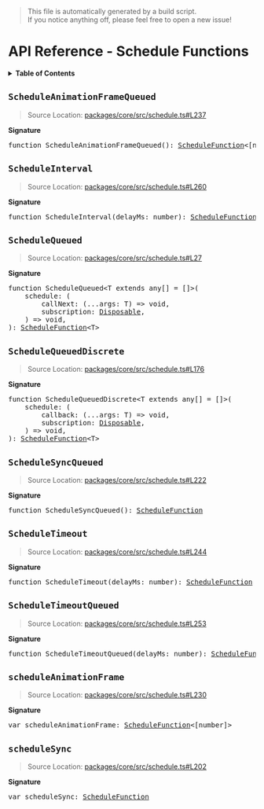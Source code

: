 > This file is automatically generated by a build script.<br>If you notice anything off, please feel free to open a new issue!

# API Reference - Schedule Functions

<details><summary><b>Table of Contents</b></summary><br>

1. [<code>ScheduleAnimationFrameQueued</code>](#scheduleanimationframequeued)
2. [<code>ScheduleInterval</code>](#scheduleinterval)
3. [<code>ScheduleQueued</code>](#schedulequeued)
4. [<code>ScheduleQueuedDiscrete</code>](#schedulequeueddiscrete)
5. [<code>ScheduleSyncQueued</code>](#schedulesyncqueued)
6. [<code>ScheduleTimeout</code>](#scheduletimeout)
7. [<code>ScheduleTimeoutQueued</code>](#scheduletimeoutqueued)
8. [<code>scheduleAnimationFrame</code>](#scheduleanimationframe)
9. [<code>scheduleSync</code>](#schedulesync)</details>

## <code>ScheduleAnimationFrameQueued</code>

> Source Location: [packages\/core\/src\/schedule.ts#L237](..\/..\/..\/packages\/core\/src\/schedule.ts#L237)

<b>Signature</b>

<pre>function ScheduleAnimationFrameQueued(): <a href="basics.md#schedulefunction">ScheduleFunction</a>&lt;[number]&gt;</pre>

## <code>ScheduleInterval</code>

> Source Location: [packages\/core\/src\/schedule.ts#L260](..\/..\/..\/packages\/core\/src\/schedule.ts#L260)

<b>Signature</b>

<pre>function ScheduleInterval(delayMs: number): <a href="basics.md#schedulefunction">ScheduleFunction</a></pre>

## <code>ScheduleQueued</code>

> Source Location: [packages\/core\/src\/schedule.ts#L27](..\/..\/..\/packages\/core\/src\/schedule.ts#L27)

<b>Signature</b>

<pre>function ScheduleQueued&lt;T extends any[] = []&gt;(<br>    schedule: (<br>        callNext: (...args: T) =&gt; void,<br>        subscription: <a href="basics.md#disposable-interface">Disposable</a>,<br>    ) =&gt; void,<br>): <a href="basics.md#schedulefunction">ScheduleFunction</a>&lt;T&gt;</pre>

## <code>ScheduleQueuedDiscrete</code>

> Source Location: [packages\/core\/src\/schedule.ts#L176](..\/..\/..\/packages\/core\/src\/schedule.ts#L176)

<b>Signature</b>

<pre>function ScheduleQueuedDiscrete&lt;T extends any[] = []&gt;(<br>    schedule: (<br>        callback: (...args: T) =&gt; void,<br>        subscription: <a href="basics.md#disposable-interface">Disposable</a>,<br>    ) =&gt; void,<br>): <a href="basics.md#schedulefunction">ScheduleFunction</a>&lt;T&gt;</pre>

## <code>ScheduleSyncQueued</code>

> Source Location: [packages\/core\/src\/schedule.ts#L222](..\/..\/..\/packages\/core\/src\/schedule.ts#L222)

<b>Signature</b>

<pre>function ScheduleSyncQueued(): <a href="basics.md#schedulefunction">ScheduleFunction</a></pre>

## <code>ScheduleTimeout</code>

> Source Location: [packages\/core\/src\/schedule.ts#L244](..\/..\/..\/packages\/core\/src\/schedule.ts#L244)

<b>Signature</b>

<pre>function ScheduleTimeout(delayMs: number): <a href="basics.md#schedulefunction">ScheduleFunction</a></pre>

## <code>ScheduleTimeoutQueued</code>

> Source Location: [packages\/core\/src\/schedule.ts#L253](..\/..\/..\/packages\/core\/src\/schedule.ts#L253)

<b>Signature</b>

<pre>function ScheduleTimeoutQueued(delayMs: number): <a href="basics.md#schedulefunction">ScheduleFunction</a></pre>

## <code>scheduleAnimationFrame</code>

> Source Location: [packages\/core\/src\/schedule.ts#L230](..\/..\/..\/packages\/core\/src\/schedule.ts#L230)

<b>Signature</b>

<pre>var scheduleAnimationFrame: <a href="basics.md#schedulefunction">ScheduleFunction</a>&lt;[number]&gt;</pre>

## <code>scheduleSync</code>

> Source Location: [packages\/core\/src\/schedule.ts#L202](..\/..\/..\/packages\/core\/src\/schedule.ts#L202)

<b>Signature</b>

<pre>var scheduleSync: <a href="basics.md#schedulefunction">ScheduleFunction</a></pre>

